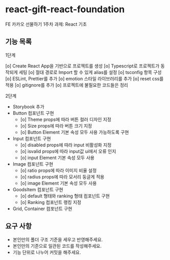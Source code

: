 # react-gift-react-foundation

FE 카카오 선물하기 1주차 과제: React 기초

## 기능 목록

1단계

[o] Create React App을 기반으로 프로젝트를 생성
[o] Typescript로 프로젝트가 동작되게 세팅
[o] 절대 경로로 Import 할 수 있게 alias를 설정
[o] tsconfig 항목 구성
[o] ESLint, Prettier를 추가
[o] emotion 스타일 라이브러리를 추가
[o] reset css를 적용
[o] gitignore를 추가
[o] 프로젝트에 불필요한 코드들은 정리

2단계

- Storybook 추가
- Button 컴포넌트 구현
    - [o] Theme props에 따라 버튼 컬러 디자인 지정
    - [o] Size props에 따라 버튼 크기 지정
    - [o] Button Element 기본 속성 모두 사용 가능하도록 구현
- Input 컴포넌트 구현
    - [o] disabled props에 따라 input 비활성화 지정
    - [o] isvalid props에 따라 input값 ui에서 오류 인지
    - [o] input Element 기본 속성 모두 사용
- Image 컴포넌트 구현
    - [o] ratio props에 따라 이미지 비율 설정
    - [o] radius props에 따라 모서리 둥글게 적용
    - [o] image Element 기본 속성 모두 사용
- GoodsItem 컴포넌트 구현
    - [o] default 형태와 ranking 형태 컴포넌트 구현
    - [o] Ranking 컴포넌트 랭킹 지정
- Grid, Container 컴포넌트 구현

## 요구 사항

- 본인만의 폴더 구조 기준을 세우고 반영해주세요.
- 본인만의 기준으로 일관된 코드를 작성해주세요.
- 기능 단위로 나누어 커밋을 해주세요.
